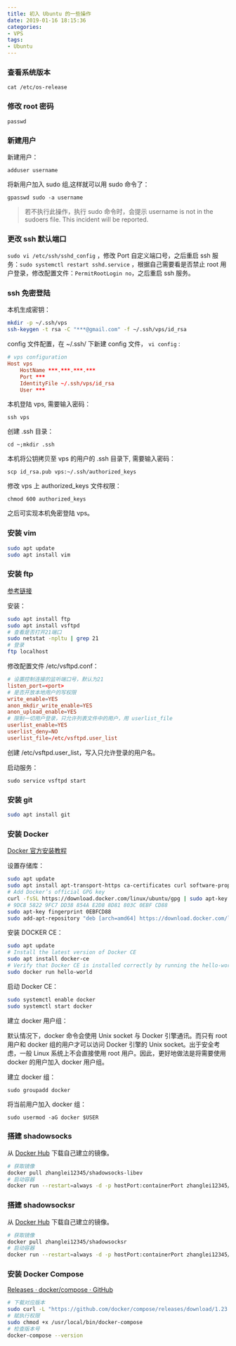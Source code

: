 ```yaml
---
title: 初入 Ubuntu 的一些操作
date: 2019-01-16 18:15:36
categories: 
- VPS
tags:
- Ubuntu
---
```


### 查看系统版本

`cat /etc/os-release`

### 修改 root 密码

`passwd`

### 新建用户

新建用户：

`adduser username`

将新用户加入 sudo 组,这样就可以用 sudo 命令了：

`gpasswd sudo -a username`

> 若不执行此操作，执行 sudo 命令时，会提示 username is not in the sudoers file.  This incident will be reported.

### 更改 ssh 默认端口

`sudo vi /etc/ssh/sshd_config` ，修改 Port 自定义端口号，之后重启 ssh 服务：`sudo systemctl restart sshd.service` ，根据自己需要看是否禁止 root 用户登录，修改配置文件：`PermitRootLogin no`，之后重启 ssh 服务。

<!--more-->

### ssh 免密登陆

本机生成密钥：

```bash
mkdir -p ~/.ssh/vps
ssh-keygen -t rsa -C "***@gmail.com" -f ~/.ssh/vps/id_rsa
```

config 文件配置，在 ~/.ssh/ 下新建 config 文件， `vi config` :

```conf
# vps configuration
Host vps
	HostName ***.***.***.***
	Port ***
	IdentityFile ~/.ssh/vps/id_rsa
	User ***
```

本机登陆 vps, 需要输入密码：

`ssh vps`

创建 .ssh 目录：

`cd ~;mkdir .ssh`

本机将公钥拷贝至 vps 的用户的 .ssh 目录下, 需要输入密码：

`scp id_rsa.pub vps:~/.ssh/authorized_keys`

修改 vps 上 authorized_keys 文件权限：

`chmod 600 authorized_keys`

之后可实现本机免密登陆 vps。

### 安装 vim

```bash
sudo apt update
sudo apt install vim
```

### 安装 ftp 

[参考链接](http://wiki.ubuntu.org.cn/Vsftpd)  

安装：

```bash
sudo apt install ftp
sudo apt install vsftpd
# 查看是否打开21端口
sudo netstat -npltu | grep 21
# 登录
ftp localhost
```

修改配置文件 /etc/vsftpd.conf：

```conf
# 设置控制连接的监听端口号，默认为21
listen_port=<port>
# 是否开放本地用户的写权限
write_enable=YES
anon_mkdir_write_enable=YES
anon_upload_enable=YES
# 限制一切用户登录，只允许列表文件中的用户，用 userlist_file
userlist_enable=YES
userlist_deny=NO
userlist_file=/etc/vsftpd.user_list
```

创建 /etc/vsftpd.user_list，写入只允许登录的用户名。

启动服务：

`sudo service vsftpd start`

### 安装 git

```bash
sudo apt install git
```

### 安装 Docker

[Docker 官方安装教程](https://docs.docker.com/install/linux/docker-ce/ubuntu/)

设置存储库：

```bash
sudo apt update
sudo apt install apt-transport-https ca-certificates curl software-properties-common
# Add Docker’s official GPG key
curl -fsSL https://download.docker.com/linux/ubuntu/gpg | sudo apt-key add -
# 9DC8 5822 9FC7 DD38 854A E2D8 8D81 803C 0EBF CD88
sudo apt-key fingerprint 0EBFCD88
sudo add-apt-repository "deb [arch=amd64] https://download.docker.com/linux/ubuntu $(lsb_release -cs) stable"
```

安装 DOCKER CE： 

```bash
sudo apt update
# Install the latest version of Docker CE
sudo apt install docker-ce
# Verify that Docker CE is installed correctly by running the hello-world image.
sudo docker run hello-world
```

启动 Docker CE：

```bash
sudo systemctl enable docker 
sudo systemctl start docker
```

建立 docker 用户组：

默认情况下，docker 命令会使用 Unix socket 与 Docker 引擎通讯。而只有 root 用户和 docker 组的用户才可以访问 Docker 引擎的 Unix socket。出于安全考虑，一般 Linux 系统上不会直接使用 root 用户。因此，更好地做法是将需要使用 docker 的用户加入 docker 用户组。

建立 docker 组：

`sudo groupadd docker`

将当前用户加入 docker 组：

`sudo usermod -aG docker $USER`

### 搭建 shadowsocks

从 [Docker Hub](https://hub.docker.com/) 下载自己建立的镜像。

```bash
# 获取镜像
docker pull zhanglei12345/shadowsocks-libev
# 启动容器
docker run --restart=always -d -p hostPort:containerPort zhanglei12345/shadowsocks-libev:latest -s 0.0.0.0 -p containerPort -k mypassword -m aes-256-cfb
```

### 搭建 shadowsocksr

从 [Docker Hub](https://hub.docker.com/) 下载自己建立的镜像。

```bash
# 获取镜像
docker pull zhanglei12345/shadowsocksr
# 启动容器
docker run --restart=always -d -p hostPort:containerPort zhanglei12345/shadowsocksr:latest -p containerPort -k mypassword -m aes-256-cfb -O auth_sha1_v4 -o http_simple
```

### 安装 Docker Compose

[Releases · docker/compose · GitHub](https://github.com/docker/compose/releases)

```bash
# 下载对应版本
sudo curl -L "https://github.com/docker/compose/releases/download/1.23.2/docker-compose-$(uname -s)-$(uname -m)" -o /usr/local/bin/docker-compose
# 赋执行权限
sudo chmod +x /usr/local/bin/docker-compose
# 检查版本号
docker-compose --version
```